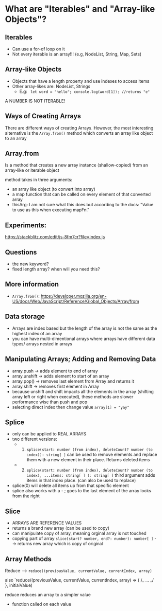 # What are "Iterables" and "Array-like Objects"?

## Iterables

-  Can use a for-of loop on it
-  Not every iterable is an array!!! (e.g, NodeList, String, Map, Sets)

## Array-like Objects

-  Objects that have a length property and use indexes to access items
-  Other array-likes are: NodeList, Strings
   -  E.g: ` let word = "hello"; console.log(word[1]); //returns "e"`

A NUMBER IS NOT ITERABLE!

## Ways of Creating Arrays

There are different ways of creating Arrays. However, the most interesting alternative is the `Array.from()` method which converts an array like object to an array

## Array.from

Is a method that creates a new array instance (shallow-copied) from an array-like or iterable object

method takes in three arguments:

-  an array like object (to convert into array)
-  a map function that can be called on every element of that converted array
-  thisArg: I am not sure what this does but according to the docs: "Value to use as this when executing mapFn."

## Experiments:

https://stackblitz.com/edit/js-8fm7cr?file=index.js

## Questions

-  the new keyword?
-  fixed length array? when will you need this?

## More information

-  `Array.from()`: https://developer.mozilla.org/en-US/docs/Web/JavaScript/Reference/Global_Objects/Array/from

## Data storage

-  Arrays are index based but the length of the array is not the same as the highest index of an array
-  you can have multi-dimentional arrays where arrays have different data types/ arrays nested in arrays

## Manipulating Arrays; Adding and Removing Data

-  array.push -> adds element to end of array
-  array.unshift -> adds element to start of an array
-  array.pop() -> removes last element from Array and returns it
-  array.shift -> removes first element in Array
-  because unshift and shift impacts all the elements in the array (shifting array left or right when executed), these methods are slower performance wise than push and pop
-  selecting direct index then change value `array[1] = "yay"`

## Splice

-  only can be applied to REAL ARRAYS
-  two different versions:
   -  1. `splice(start: number (from index), deleteCount? number (to index)): string[ ]` can be used to remove elements and replace them with a new element in their place. Returns deleted items
   -  2. `splice(start: number (from index), deleteCount? number (to index), ...items: string[ ] ): string[ ]` third argument adds items in that index place. (can also be used to replace)
-  splice(0) will delete all items up from that specific element
-  splice also works with a - ; goes to the last element of the array looks from the right

## Slice

-  ARRAYS ARE REFERENCE VALUES
-  returns a brand new array (can be used to copy)
-  can manipulate copy of array, meaning orginal array is not touched
-  copying part of array `slice(start? number, end?: number): number[ ]` --> returns new array which is copy of original

## Array Methods

Reduce --> `reduce((previousValue, currentValue, currentIndex, array)`

also
`reduce((previousValue, currentValue, currentIndex, array) => { /_ ... _/ }, initialValue)

reduce reduces an array to a simpler value

-  function called on each value
